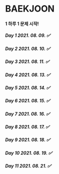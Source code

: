 # BAEKJOON

#### 1 하루 1 문제 시작! 

##### Day 1 2021. 08. 09. ✅
##### Day 2 2021. 08. 10. ✅
##### Day 3 2021. 08. 11. ✅
##### Day 4 2021. 08. 13. ✅
##### Day 5 2021. 08. 14. ✅
##### Day 6 2021. 08. 15. ✅
##### Day 7 2021. 08. 16. ✅
##### Day 8 2021. 08. 17. ✅
##### Day 9 2021. 08. 18. ✅
##### Day 10 2021. 08. 19. ✅
##### Day 11 2021. 08. 21. ✅
